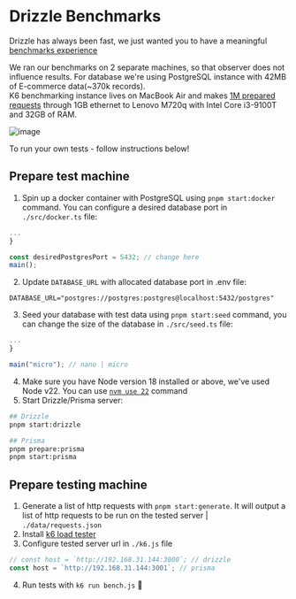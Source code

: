 # Drizzle Benchmarks
Drizzle has always been fast, we just wanted you to have a meaningful [benchmarks experience](orm.drizzle.team#benchmarks)  

We ran our benchmarks on 2 separate machines, so that observer does not influence results. For database we're using PostgreSQL instance with 42MB of E-commerce data(~370k records).  
K6 benchmarking instance lives on MacBook Air and makes [1M prepared requests](./data/requests.json) through 1GB ethernet to Lenovo M720q with Intel Core i3-9100T and 32GB of RAM.

![image](https://github.com/drizzle-team/drizzle-benchmarks/assets/4045375/103ae551-7708-4752-b3ed-5734adfe897f)


To run your own tests - follow instructions below!

## Prepare test machine
1. Spin up a docker container with PostgreSQL using `pnpm start:docker` command. You can configure a desired database port in `./src/docker.ts` file:
```ts
...
}

const desiredPostgresPort = 5432; // change here
main();
```
2. Update `DATABASE_URL` with allocated database port in .env file:
```env
DATABASE_URL="postgres://postgres:postgres@localhost:5432/postgres"
```
3. Seed your database with test data using `pnpm start:seed` command, you can change the size of the database in `./src/seed.ts` file:
```ts
...
}

main("micro"); // nano | micro
```
4. Make sure you have Node version 18 installed or above, we've used Node v22. You can use [`nvm use 22`](https://github.com/nvm-sh/nvm) command
5. Start Drizzle/Prisma server:
```bash
## Drizzle
pnpm start:drizzle

## Prisma
pnpm prepare:prisma
pnpm start:prisma
```

## Prepare testing machine
1. Generate a list of http requests with `pnpm start:generate`. It will output a list of http requests to be run on the tested server | `./data/requests.json`
2. Install [k6 load tester](https://k6.io/)
3. Configure tested server url in `./k6.js` file
```js
// const host = `http://192.168.31.144:3000`; // drizzle
const host = `http://192.168.31.144:3001`; // prisma
```
4. Run tests with `k6 run bench.js` 🚀
